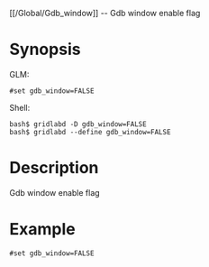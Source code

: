 [[/Global/Gdb_window]] -- Gdb window enable flag

# Synopsis
GLM:
~~~
#set gdb_window=FALSE
~~~
Shell:
~~~
bash$ gridlabd -D gdb_window=FALSE
bash$ gridlabd --define gdb_window=FALSE
~~~

# Description

Gdb window enable flag

# Example

~~~
#set gdb_window=FALSE
~~~

